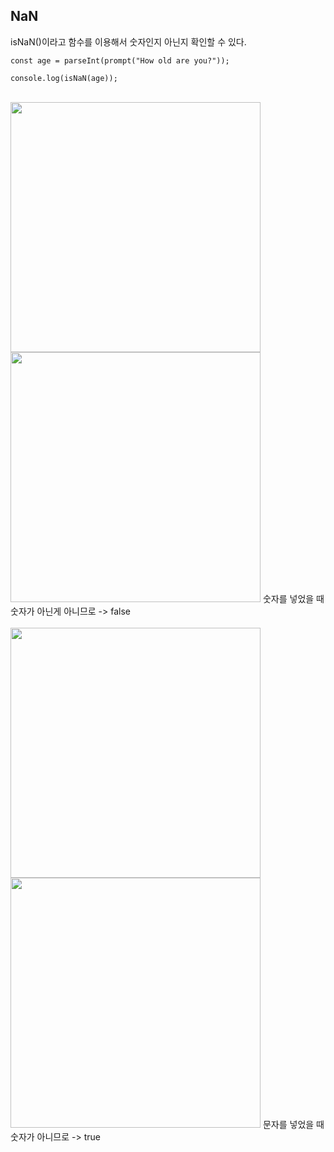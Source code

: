 ## NaN
isNaN()이라고 함수를 이용해서 숫자인지 아닌지 확인할 수 있다.<br>
```
const age = parseInt(prompt("How old are you?"));

console.log(isNaN(age));
```
<br>
<img src="https://user-images.githubusercontent.com/76997276/170829842-313cd3fc-d875-4e3c-98cb-f2f984c1e73e.png" width=400>
<img src="https://user-images.githubusercontent.com/76997276/170829873-acfe4987-3441-4ad4-ab16-1254add38c46.png" width=400>
숫자를 넣었을 때 숫자가 아닌게 아니므로 -> false <br><br>
<img src="https://user-images.githubusercontent.com/76997276/170830109-3ad066b5-ab3d-443c-a3d1-135a89f1d4c1.png" width=400>
<img src="https://user-images.githubusercontent.com/76997276/170830140-3c22be59-0c3a-45bd-ba16-5c23f210f0ff.png" width=400>
문자를 넣었을 때 숫자가 아니므로 -> true <br><br>
